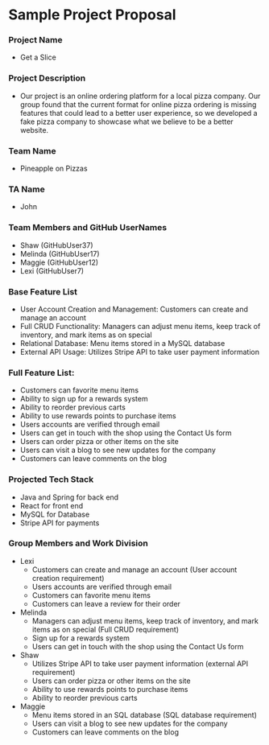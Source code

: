 # Sample Project Proposal
### Project Name
- Get a Slice

### Project Description
- Our project is an online ordering platform for a local pizza company. Our group found that the current format for online pizza ordering is missing features that could lead to a better user experience, so we developed a fake pizza company to showcase what we believe to be a better website.

### Team Name
- Pineapple on Pizzas

### TA Name
- John

### Team Members and GitHub UserNames
- Shaw (GitHubUser37)
- Melinda (GitHubUser17)
- Maggie  (GitHubUser12)
- Lexi (GitHubUser7)

### Base Feature List
- User Account Creation and Management: Customers can create and manage an account
- Full CRUD Functionality: Managers can adjust menu items, keep track of inventory, and mark items as on special
- Relational Database: Menu items stored in a MySQL database
- External API Usage: Utilizes Stripe API to take user payment information

### Full Feature List:
- Customers can favorite menu items
- Ability to sign up for a rewards system
- Ability to reorder previous carts
- Ability to use rewards points to purchase items
- Users accounts are verified through email
- Users can get in touch with the shop using the Contact Us form
- Users can order pizza or other items on the site
- Users can visit a blog to see new updates for the company
- Customers can leave comments on the blog

### Projected Tech Stack
- Java and Spring for back end
- React for front end
- MySQL for Database
- Stripe API for payments

### Group Members and Work Division
- Lexi
  * Customers can create and manage an account (User account creation requirement)
  * Users accounts are verified through email
  * Customers can favorite menu items
  * Customers can leave a review for their order
- Melinda
  * Managers can adjust menu items, keep track of inventory, and mark items as on special (Full CRUD requirement)
  * Sign up for a rewards system  
  * Users can get in touch with the shop using the Contact Us form
- Shaw
  * Utilizes Stripe API to take user payment information (external API requirement)
  * Users can order pizza or other items on the site
  * Ability to use rewards points to purchase items
  * Ability to reorder previous carts
- Maggie
  * Menu items stored in an SQL database (SQL database requirement)
  * Users can visit a blog to see new updates for the company
  * Customers can leave comments on the blog 
